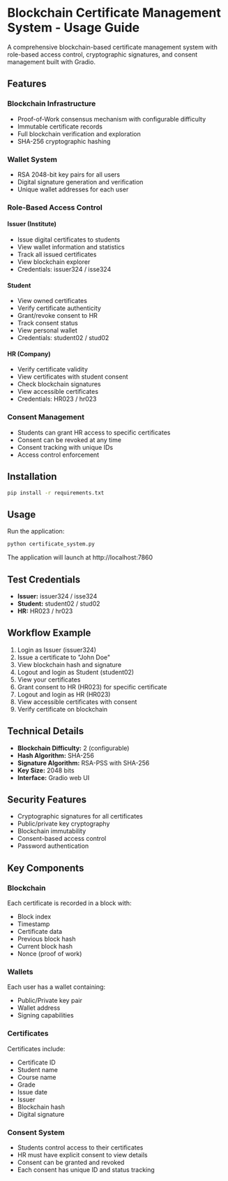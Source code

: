 # Blockchain Certificate Management System - Usage Guide

A comprehensive blockchain-based certificate management system with role-based access control, cryptographic signatures, and consent management built with Gradio.

## Features

### Blockchain Infrastructure
- Proof-of-Work consensus mechanism with configurable difficulty
- Immutable certificate records
- Full blockchain verification and exploration
- SHA-256 cryptographic hashing

### Wallet System
- RSA 2048-bit key pairs for all users
- Digital signature generation and verification
- Unique wallet addresses for each user

### Role-Based Access Control

#### Issuer (Institute)
- Issue digital certificates to students
- View wallet information and statistics
- Track all issued certificates
- View blockchain explorer
- Credentials: issuer324 / isse324

#### Student
- View owned certificates
- Verify certificate authenticity
- Grant/revoke consent to HR
- Track consent status
- View personal wallet
- Credentials: student02 / stud02

#### HR (Company)
- Verify certificate validity
- View certificates with student consent
- Check blockchain signatures
- View accessible certificates
- Credentials: HR023 / hr023

### Consent Management
- Students can grant HR access to specific certificates
- Consent can be revoked at any time
- Consent tracking with unique IDs
- Access control enforcement

## Installation

```bash
pip install -r requirements.txt
```

## Usage

Run the application:

```bash
python certificate_system.py
```

The application will launch at http://localhost:7860

## Test Credentials

- **Issuer:** issuer324 / isse324
- **Student:** student02 / stud02
- **HR:** HR023 / hr023

## Workflow Example

1. Login as Issuer (issuer324)
2. Issue a certificate to "John Doe"
3. View blockchain hash and signature
4. Logout and login as Student (student02)
5. View your certificates
6. Grant consent to HR (HR023) for specific certificate
7. Logout and login as HR (HR023)
8. View accessible certificates with consent
9. Verify certificate on blockchain

## Technical Details

- **Blockchain Difficulty:** 2 (configurable)
- **Hash Algorithm:** SHA-256
- **Signature Algorithm:** RSA-PSS with SHA-256
- **Key Size:** 2048 bits
- **Interface:** Gradio web UI

## Security Features

- Cryptographic signatures for all certificates
- Public/private key cryptography
- Blockchain immutability
- Consent-based access control
- Password authentication

## Key Components

### Blockchain
Each certificate is recorded in a block with:
- Block index
- Timestamp
- Certificate data
- Previous block hash
- Current block hash
- Nonce (proof of work)

### Wallets
Each user has a wallet containing:
- Public/Private key pair
- Wallet address
- Signing capabilities

### Certificates
Certificates include:
- Certificate ID
- Student name
- Course name
- Grade
- Issue date
- Issuer
- Blockchain hash
- Digital signature

### Consent System
- Students control access to their certificates
- HR must have explicit consent to view details
- Consent can be granted and revoked
- Each consent has unique ID and status tracking
